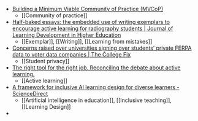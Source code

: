 - [Building a Minimum Viable Community of Practice (MVCoP)](https://blog.weareopen.coop/building-a-minimum-viable-community-of-practice-mvcop-d687f2459ca4)
	- [[Community of practice]]
- [Half-baked essays: the embedded use of writing exemplars to encourage active learning for radiography students | Journal of Learning Development in Higher Education](https://journal.aldinhe.ac.uk/index.php/jldhe/article/view/1028)
	- [[Exemplar]], [[Writing]], [[Learning from mistakes]]
- [Concerns raised over universities signing over students’ private FERPA data to voter data companies | The College Fix](https://www.thecollegefix.com/concerns-raised-over-universities-signing-over-students-private-ferpa-data-to-voter-data-companies/)
	- [[Student privacy]]
- [The right tool for the right job. Reconciling the debate about active learning.](https://bemusings.ghost.io/the-right-tool-for-the-right-job-reconciling-the-debate-about-active-learning/)
	- [[Active learning]]
- [A framework for inclusive AI learning design for diverse learners - ScienceDirect](https://www.sciencedirect.com/science/article/pii/S2666920X24000134)
	- [[Artificial intelligence in education]], [[Inclusive teaching]], [[Learning Design]]
-